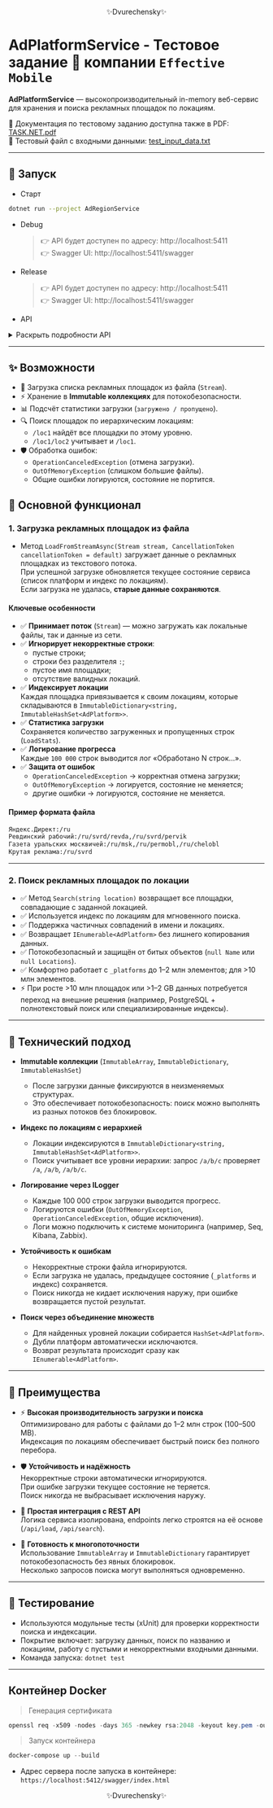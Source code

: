 <p align="center">✨Dvurechensky✨</p>

# AdPlatformService - Тестовое задание 📄 компании `Effective Mobile`

**AdPlatformService** — высокопроизводительный in-memory веб-сервис для хранения и поиска рекламных площадок по локациям.

📄 Документация по тестовому заданию доступна также в PDF: [TASK.NET.pdf](docs/TASK.NET.pdf)\
📄 Тестовый файл с входными данными: [test_input_data.txt](docs/test_input_data.txt)

---

## 🚀 Запуск

- Старт

```bash
dotnet run --project AdRegionService
```

- Debug

  > 👉 API будет доступен по адресу: http://localhost:5411 \
  > 👉 Swagger UI: http://localhost:5411/swagger

- Release

  > 👉 API будет доступен по адресу: http://localhost:5411 \
  > 👉 Swagger UI: http://localhost:5411/swagger

- API

<details close>
<summary>Раскрыть подробности API</summary>

```http
POST /api/load
Content-Type: multipart/form-data

file=@platforms.txt
```

```json
{
	"message": "Data loaded",
	"loaded": 123,
	"skipped": 5
}
```

```http
GET /api/search?location=/ru/svrd
```

```json
[
	{ "name": "Крутая реклама", "locations": ["/ru/svrd"] },
	{
		"name": "Ревдинский рабочий",
		"locations": ["/ru/svrd/revda", "/ru/svrd/pervik"]
	}
]
```

</details>

---

## ✨ Возможности

- 📂 Загрузка списка рекламных площадок из файла (`Stream`).
- ⚡ Хранение в **Immutable коллекциях** для потокобезопасности.
- 📊 Подсчёт статистики загрузки (`загружено / пропущено`).
- 🔍 Поиск площадок по иерархическим локациям:
  - `/loc1` найдёт все площадки по этому уровню.
  - `/loc1/loc2` учитывает и `/loc1`.
- 🛡 Обработка ошибок:
  - `OperationCanceledException` (отмена загрузки).
  - `OutOfMemoryException` (слишком большие файлы).
  - Общие ошибки логируются, состояние не портится.

## 🔹 Основной функционал

### 1. **Загрузка рекламных площадок из файла**

- Метод `LoadFromStreamAsync(Stream stream, CancellationToken cancellationToken = default)` загружает данные о рекламных площадках из текстового потока.  
  При успешной загрузке обновляется текущее состояние сервиса (список платформ и индекс по локациям).  
  Если загрузка не удалась, **старые данные сохраняются**.

#### Ключевые особенности

- ✅ **Принимает поток** (`Stream`) — можно загружать как локальные файлы, так и данные из сети.
- ✅ **Игнорирует некорректные строки**:
  - пустые строки;
  - строки без разделителя `:`;
  - пустое имя площадки;
  - отсутствие валидных локаций.
- ✅ **Индексирует локации**  
  Каждая площадка привязывается к своим локациям, которые складываются в `ImmutableDictionary<string, ImmutableHashSet<AdPlatform>>`.
- ✅ **Статистика загрузки**  
  Сохраняется количество загруженных и пропущенных строк (`LoadStats`).
- ✅ **Логирование прогресса**  
  Каждые `100 000` строк выводится лог «Обработано N строк…».
- ✅ **Защита от ошибок**
  - `OperationCanceledException` → корректная отмена загрузки;
  - `OutOfMemoryException` → логируется, состояние не меняется;
  - другие ошибки → логируются, состояние не меняется.

#### Пример формата файла

```txt
Яндекс.Директ:/ru
Ревдинский рабочий:/ru/svrd/revda,/ru/svrd/pervik
Газета уральских москвичей:/ru/msk,/ru/permobl,/ru/chelobl
Крутая реклама:/ru/svrd
```

---

### 2. **Поиск рекламных площадок по локации**

- ✅ Метод `Search(string location)` возвращает все площадки, совпадающие с заданной локацией.
- ✅ Используется индекс по локациям для мгновенного поиска.
- ✅ Поддержка частичных совпадений в имени и локациях.
- ✅ Возвращает `IEnumerable<AdPlatform>` без лишнего копирования данных.
- ✅ Потокобезопасный и защищён от битых объектов (`null Name` или `null Locations`).
- ✅ Комфортно работает с `_platforms` до 1–2 млн элементов; для >10 млн элементов.
- ⚡ При росте >10 млн площадок или >1–2 GB данных потребуется переход на внешние решения (например, PostgreSQL + полнотекстовый поиск или специализированные индексы).

---

## 🔹 Технический подход

- **Immutable коллекции** (`ImmutableArray`, `ImmutableDictionary`, `ImmutableHashSet`)

  - После загрузки данные фиксируются в неизменяемых структурах.
  - Это обеспечивает потокобезопасность: поиск можно выполнять из разных потоков без блокировок.

- **Индекс по локациям с иерархией**

  - Локации индексируются в `ImmutableDictionary<string, ImmutableHashSet<AdPlatform>>`.
  - Поиск учитывает все уровни иерархии: запрос `/a/b/c` проверяет `/a`, `/a/b`, `/a/b/c`.

- **Логирование через ILogger**

  - Каждые 100 000 строк загрузки выводится прогресс.
  - Логируются ошибки (`OutOfMemoryException`, `OperationCanceledException`, общие исключения).
  - Логи можно подключить к системе мониторинга (например, Seq, Kibana, Zabbix).

- **Устойчивость к ошибкам**

  - Некорректные строки файла игнорируются.
  - Если загрузка не удалась, предыдущее состояние (`_platforms` и индекс) сохраняется.
  - Поиск никогда не кидает исключения наружу, при ошибке возвращается пустой результат.

- **Поиск через объединение множеств**

  - Для найденных уровней локации собирается `HashSet<AdPlatform>`.
  - Дубли платформ автоматически исключаются.
  - Возврат результата происходит сразу как `IEnumerable<AdPlatform>`.

---

## 🔹 Преимущества

- ⚡ **Высокая производительность загрузки и поиска**  
  Оптимизировано для работы с файлами до 1–2 млн строк (100–500 MB).  
  Индексация по локациям обеспечивает быстрый поиск без полного перебора.

- 🛡 **Устойчивость и надёжность**  
  Некорректные строки автоматически игнорируются.  
  При ошибке загрузки текущее состояние не теряется.  
  Поиск никогда не выбрасывает исключения наружу.

- 🔗 **Простая интеграция с REST API**  
  Логика сервиса изолирована, endpoints легко строятся на её основе (`/api/load`, `/api/search`).

- 🧵 **Готовность к многопоточности**  
  Использование `ImmutableArray` и `ImmutableDictionary` гарантирует потокобезопасность без явных блокировок.  
  Несколько запросов поиска могут выполняться одновременно.

---

## 🔹 Тестирование

- Используются модульные тесты (xUnit) для проверки корректности поиска и индексации.
- Покрытие включает: загрузку данных, поиск по названию и локациям, работу с пустыми и некорректными входными данными.
- Команда запуска: `dotnet test`

---

## Контейнер Docker

> Генерация сертификата

```ps1
openssl req -x509 -nodes -days 365 -newkey rsa:2048 -keyout key.pem -out cert.pem -subj "/CN=localhost"
```

> Запуск контейнера

```ps1
docker-compose up --build
```

- Адрес сервера после запуска в контейнере: `https://localhost:5412/swagger/index.html`

<p align="center">✨Dvurechensky✨</p>
